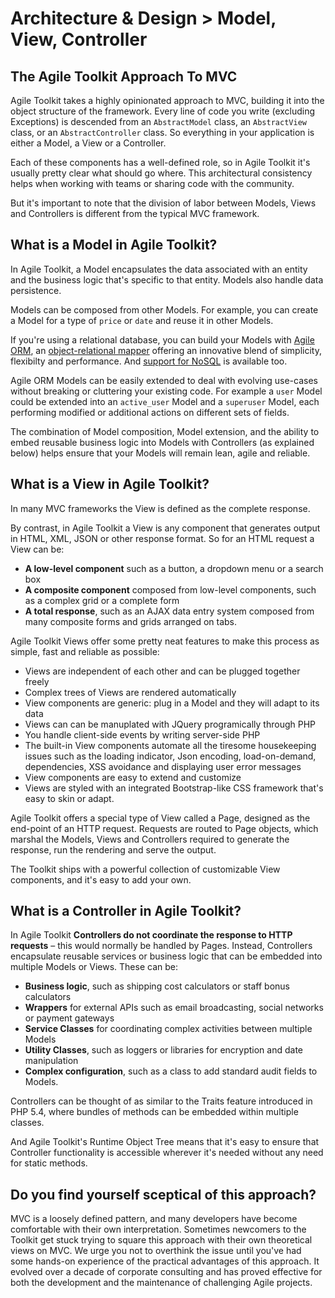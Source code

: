 # Architecture & Design > Model, View, Controller

## The Agile Toolkit Approach To MVC

Agile Toolkit takes a highly opinionated approach to MVC, building it into the object structure of the framework. Every line of code you write (excluding Exceptions) is descended from an `AbstractModel` class, an `AbstractView` class, or an `AbstractController` class. So everything in your application is either a Model, a View or a Controller. 

Each of these components has a well-defined role, so in Agile Toolkit it's usually pretty clear what should go where. This architectural consistency helps when working with teams or sharing code with the community.

But it's important to note that the division of labor between Models, Views and Controllers is different from the typical MVC framework. 

## What is a Model in Agile Toolkit?

In Agile Toolkit, a Model encapsulates the data associated with an entity and the business logic that's specific to that entity. Models also handle data persistence.

Models can be composed from other Models. For example, you can create a Model for a type of `price` or `date` and reuse it in other Models.

If you're using a relational database, you can build your Models with [Agile ORM](/TODO), an [object-relational mapper](http://en.wikipedia.org/wiki/Object-relational_mapping) offering an innovative blend of simplicity, flexibilty and performance. And [support for NoSQL](/TODO) is available too.

Agile ORM Models can be easily extended to deal with evolving use-cases without breaking or cluttering your existing code. For example a `user` Model could be extended into an `active_user` Model and a `superuser` Model, each performing modified or additional actions on different sets of fields. 

The combination of Model composition, Model extension, and the ability to embed reusable business logic into Models with Controllers (as explained below) helps ensure that your Models will remain lean, agile and reliable.

## What is a View in Agile Toolkit?

In many MVC frameworks the View is defined as the complete response. 

By contrast, in Agile Toolkit a View is any component that generates output in HTML, XML, JSON or other response format. So for an HTML request a View can be: 

* **A low-level component** such as a button, a dropdown menu or a  search box 
* **A composite component** composed from low-level components, such as a complex grid or a complete form 
* **A total response**, such as an AJAX data entry system composed from many composite forms and grids arranged on tabs.

Agile Toolkit Views offer some pretty neat features to make this process as simple, fast and reliable as possible:

* Views are independent of each other and can be plugged together freely
* Complex trees of Views are rendered automatically
* View components are generic: plug in a Model and they will adapt to its data
* Views can can be manuplated with JQuery programically through PHP
* You handle client-side events by writing server-side PHP
* The built-in View components automate all the tiresome housekeeping issues such as the loading indicator, Json encoding, load-on-demand, dependencies, XSS avoidance and displaying user error messages
* View components are easy to extend and customize
* Views are styled with an integrated Bootstrap-like CSS framework that's easy to skin or adapt.

Agile Toolkit offers a special type of View called a Page, designed as the end-point of an HTTP request. Requests are routed to Page objects, which marshal the Models, Views and Controllers required to generate the response, run the rendering and serve the output.

The Toolkit ships with a powerful collection of customizable View components, and it's easy to add your own.

## What is a Controller in Agile Toolkit?

In Agile Toolkit **Controllers do not coordinate the response to HTTP requests** &ndash; this would normally be handled by Pages. Instead, Controllers encapsulate reusable services or business logic that can be embedded into multiple Models or Views. These can be:

* **Business logic**, such as shipping cost calculators or staff bonus calculators
* **Wrappers** for external APIs such as email broadcasting, social networks or payment gateways
* **Service Classes** for coordinating complex activities between multiple Models
* **Utility Classes**, such as loggers or libraries for encryption and date manipulation
* **Complex configuration**, such as a class to add standard audit fields to Models.

Controllers can be thought of as similar to the Traits feature introduced in PHP 5.4, where bundles of methods can be embedded within multiple classes.

And Agile Toolkit's Runtime Object Tree means that it's easy to ensure that Controller functionality is accessible wherever it's needed without any need for static methods.

## Do you find yourself sceptical of this approach?

MVC is a loosely defined pattern, and many developers have become comfortable with their own interpretation. Sometimes newcomers to the Toolkit get stuck trying to square this approach with their own theoretical views on MVC. We urge you not to overthink the issue until you've had some hands-on experience of the practical advantages of this approach. It evolved over a decade of corporate consulting and has proved effective for both the development and the maintenance of challenging Agile projects. 

